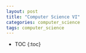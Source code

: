 ```yaml
---
layout: post
title: "Computer Science VI"
categories: computer_science
tags: computer_science
---
```


* TOC
{:toc}


